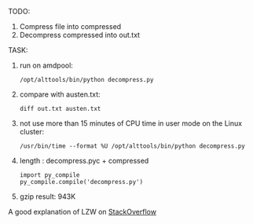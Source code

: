 TODO:
1.  Compress file into compressed
2.  Decompress compressed into out.txt

TASK:
1.  run on amdpool:
    ```
    /opt/alttools/bin/python decompress.py
    ```
2.  compare with austen.txt:
    ```
    diff out.txt austen.txt
    ```
3.  not use more than 15 minutes of CPU time in user mode on the Linux cluster:
    ```
    /usr/bin/time --format %U /opt/alttools/bin/python decompress.py
    ```
4.  length : decompress.pyc + compressed
    ```
    import py_compile
    py_compile.compile('decompress.py')
    ```
5.  gzip result: 943K

A good explanation of LZW on [StackOverflow](http://stackoverflow.com/questions/10450395/lzw-decompression-algorithm)